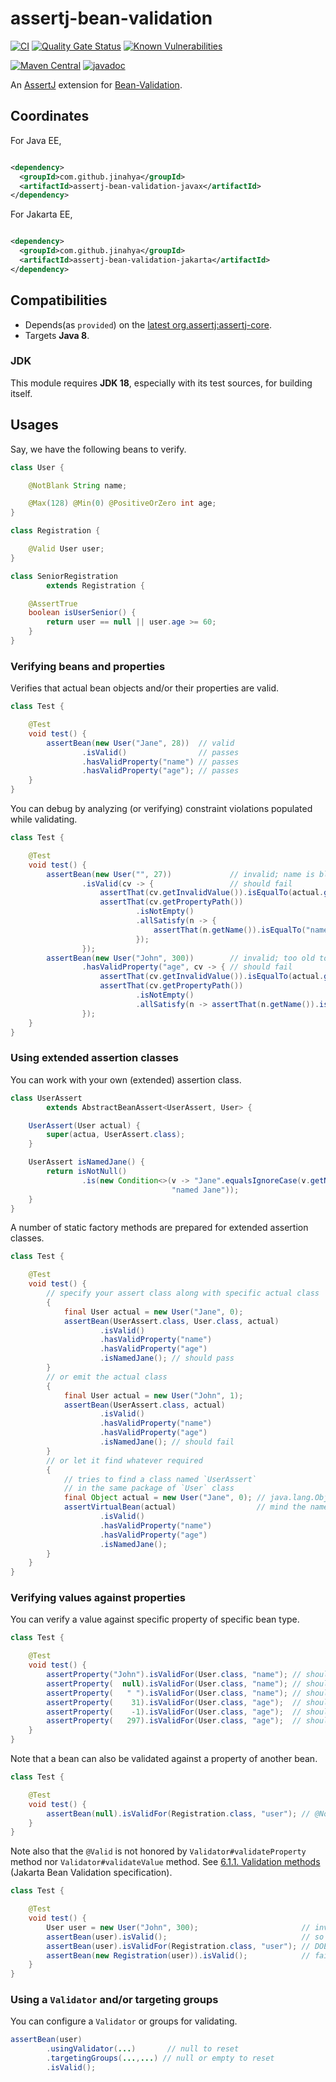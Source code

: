 # assertj-bean-validation

[![CI](https://github.com/jinahya/assertj-bean-validation/actions/workflows/maven.yml/badge.svg)](https://github.com/jinahya/assertj-bean-validation/actions/workflows/maven.yml)
[![Quality Gate Status](https://sonarcloud.io/api/project_badges/measure?project=jinahya_assertj-bean-validation&metric=alert_status)](https://sonarcloud.io/dashboard?id=jinahya_assertj-bean-validation)
[![Known Vulnerabilities](https://snyk.io/test/github/jinahya/assertj-bean-validation/badge.svg)](https://snyk.io/test/github/jinahya/assertj-bean-validation)

[![Maven Central](https://img.shields.io/maven-central/v/com.github.jinahya/assertj-bean-validation)](https://search.maven.org/artifact/com.github.jinahya/assertj-bean-validation)
[![javadoc](https://javadoc.io/badge2/com.github.jinahya/assertj-bean-validation/javadoc.svg)](https://javadoc.io/doc/com.github.jinahya/assertj-bean-validation)

An [AssertJ](https://joel-costigliola.github.io/assertj/) extension for [Bean-Validation](https://beanvalidation.org/).

## Coordinates

For Java EE,

```xml

<dependency>
  <groupId>com.github.jinahya</groupId>
  <artifactId>assertj-bean-validation-javax</artifactId>
</dependency>
```

For Jakarta EE,

```xml

<dependency>
  <groupId>com.github.jinahya</groupId>
  <artifactId>assertj-bean-validation-jakarta</artifactId>
</dependency>
```

## Compatibilities

* Depends(as `provided`) on
  the [latest org.assertj:assertj-core](https://javadoc.io/doc/org.assertj/assertj-core/latest/index.html).
* Targets **Java 8**.

### JDK

This module requires **JDK 18**, especially with its test sources, for building itself.

## Usages

Say, we have the following beans to verify.

```java
class User {

    @NotBlank String name;

    @Max(128) @Min(0) @PositiveOrZero int age;
}

class Registration {

    @Valid User user;
}

class SeniorRegistration
        extends Registration {

    @AssertTrue
    boolean isUserSenior() {
        return user == null || user.age >= 60;
    }
}
```

### Verifying beans and properties

Verifies that actual bean objects and/or their properties are valid.

```java
class Test {

    @Test
    void test() {
        assertBean(new User("Jane", 28))  // valid
                .isValid()                // passes
                .hasValidProperty("name") // passes
                .hasValidProperty("age"); // passes
    }
}
```

You can debug by analyzing (or verifying) constraint violations populated while validating.

```java
class Test {

    @Test
    void test() {
        assertBean(new User("", 27))             // invalid; name is blank
                .isValid(cv -> {                 // should fail
                    assertThat(cv.getInvalidValue()).isEqualTo(actual.getName());
                    assertThat(cv.getPropertyPath())
                            .isNotEmpty()
                            .allSatisfy(n -> {
                                assertThat(n.getName()).isEqualTo("name");
                            });
                });
        assertBean(new User("John", 300))        // invalid; too old to be true
                .hasValidProperty("age", cv -> { // should fail
                    assertThat(cv.getInvalidValue()).isEqualTo(actual.getAge());
                    assertThat(cv.getPropertyPath())
                            .isNotEmpty()
                            .allSatisfy(n -> assertThat(n.getName()).isEqualTo("age"));
                });
    }
}
```

### Using extended assertion classes

You can work with your own (extended) assertion class.

```java
class UserAssert
        extends AbstractBeanAssert<UserAssert, User> {

    UserAssert(User actual) {
        super(actua, UserAssert.class);
    }

    UserAssert isNamedJane() {
        return isNotNull()
                .is(new Condition<>(v -> "Jane".equalsIgnoreCase(v.getName()),
                                    "named Jane"));
    }
}
```

A number of static factory methods are prepared for extended assertion classes.

```java
class Test {

    @Test
    void test() {
        // specify your assert class along with specific actual class
        {
            final User actual = new User("Jane", 0);
            assertBean(UserAssert.class, User.class, actual)
                    .isValid()
                    .hasValidProperty("name")
                    .hasValidProperty("age")
                    .isNamedJane(); // should pass
        }
        // or emit the actual class
        {
            final User actual = new User("John", 1);
            assertBean(UserAssert.class, actual)
                    .isValid()
                    .hasValidProperty("name")
                    .hasValidProperty("age")
                    .isNamedJane(); // should fail
        }
        // or let it find whatever required
        {
            // tries to find a class named `UserAssert`
            // in the same package of `User` class
            final Object actual = new User("Jane", 0); // java.lang.Object
            assertVirtualBean(actual)                  // mind the name of the method
                    .isValid()
                    .hasValidProperty("name")
                    .hasValidProperty("age")
                    .isNamedJane();
        }
    }
}
```

### Verifying values against properties

You can verify a value against specific property of specific bean type.

```java
class Test {

    @Test
    void test() {
        assertProperty("John").isValidFor(User.class, "name"); // should pass
        assertProperty(  null).isValidFor(User.class, "name"); // should fail; @NotBlank
        assertProperty(   " ").isValidFor(User.class, "name"); // should fail; @NotBlank
        assertProperty(    31).isValidFor(User.class, "age");  // should pass
        assertProperty(    -1).isValidFor(User.class, "age");  // should fail; @Min(0x00)
        assertProperty(   297).isValidFor(User.class, "age");  // should fail; @Max(0x80)
    }
}
```

Note that a bean can also be validated against a property of another bean.

```java
class Test {

    @Test
    void test() {
        assertBean(null).isValidFor(Registration.class, "user"); // @NotNull
    }
}
```

Note also that the `@Valid` is not honored by `Validator#validateProperty` method nor `Validator#validateValue` method.
See [6.1.1. Validation methods] (Jakarta Bean Validation specification).

```java
class Test {

    @Test
    void test() {
        User user = new User("John", 300);                       // invalid, obviously
        assertBean(user).isValid();                              // so does fail
        assertBean(user).isValidFor(Registration.class, "user"); // DOES NOT FAIL!
        assertBean(new Registration(user)).isValid();            // fails, after ...
    }
}
```

### Using a `Validator` and/or targeting groups

You can configure a `Validator` or groups for validating.

```java
assertBean(user)
        .usingValidator(...)       // null to reset
        .targetingGroups(...,...) // null or empty to reset
        .isValid();
```

[6.1.1. Validation methods]: https://jakarta.ee/specifications/bean-validation/3.0/jakarta-bean-validation-spec-3.0.html#validationapi-validatorapi-validationmethods